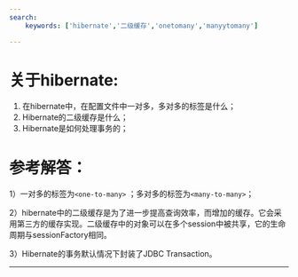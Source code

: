 ```yaml
---
search:
    keywords: ['hibernate','二级缓存','onetomany','manyytomany']

---
```


# 关于hibernate:
1. 在hibernate中，在配置文件中一对多，多对多的标签是什么； 
2. Hibernate的二级缓存是什么； 
3. Hibernate是如何处理事务的；

# 参考解答：

 1）一对多的标签为`<one-to-many>` ；多对多的标签为`<many-to-many>`；
  
 2）hibernate中的二级缓存是为了进一步提高查询效率，而增加的缓存。它会采用第三方的缓存实现。二级缓存中的对象可以在多个session中被共享，它的生命周期与sessionFactory相同。
 
 3）Hibernate的事务默认情况下封装了JDBC Transaction。
 

---



